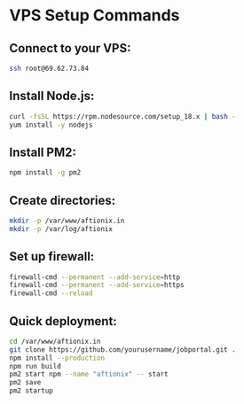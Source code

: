 # VPS Setup Commands

## Connect to your VPS:
```bash
ssh root@69.62.73.84
```

## Install Node.js:
```bash
curl -fsSL https://rpm.nodesource.com/setup_18.x | bash -
yum install -y nodejs
```

## Install PM2:
```bash
npm install -g pm2
```

## Create directories:
```bash
mkdir -p /var/www/aftionix.in
mkdir -p /var/log/aftionix
```

## Set up firewall:
```bash
firewall-cmd --permanent --add-service=http
firewall-cmd --permanent --add-service=https
firewall-cmd --reload
```

## Quick deployment:
```bash
cd /var/www/aftionix.in
git clone https://github.com/yourusername/jobportal.git .
npm install --production
npm run build
pm2 start npm --name "aftionix" -- start
pm2 save
pm2 startup
```